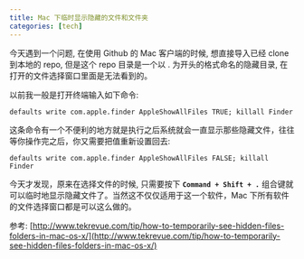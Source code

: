 ```yaml
---
title: Mac 下临时显示隐藏的文件和文件夹
categories: [tech]
---
```


今天遇到一个问题, 在使用 Github 的 Mac 客户端的时候, 想直接导入已经 clone 到本地的 repo, 但是这个 repo 目录是一个以 . 为开头的格式命名的隐藏目录, 在打开的文件选择窗口里面是无法看到的。

以前我一般是打开终端输入如下命令:

`defaults write com.apple.finder AppleShowAllFiles TRUE; killall Finder`

这条命令有一个不便利的地方就是执行之后系统就会一直显示那些隐藏文件，往往等你操作完之后，你又需要把值重新设置回去:

`defaults write com.apple.finder AppleShowAllFiles FALSE; killall Finder`

今天才发现，原来在选择文件的时候, 只需要按下 **`Command + Shift + .`** 组合键就可以临时地显示隐藏文件了。当然这不仅仅适用于这一个软件，Mac 下所有软件的文件选择窗口都是可以这么做的。

参考: [http://www.tekrevue.com/tip/how-to-temporarily-see-hidden-files-folders-in-mac-os-x/](http://www.tekrevue.com/tip/how-to-temporarily-see-hidden-files-folders-in-mac-os-x/)
